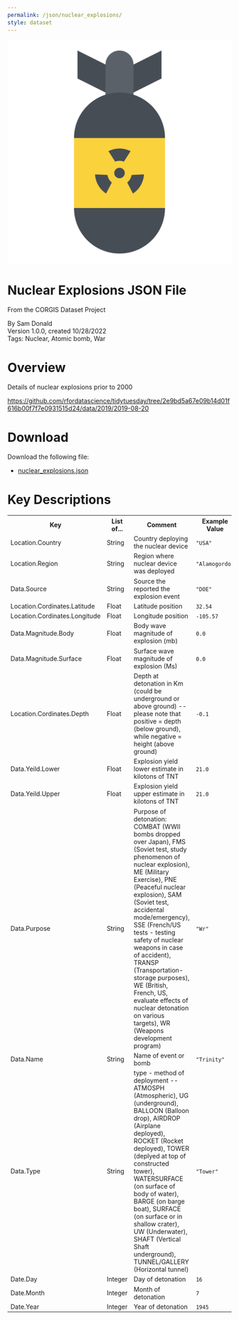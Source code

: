 ```yaml
---
permalink: /json/nuclear_explosions/
style: dataset
---
```


<img class="img-thumbnail float-right"
     src="/images/datasets/nuclear-explosion-icon.png"
     alt="nuclear explosions icon"
     role="presentation">

# Nuclear Explosions JSON File

<p class='lead'>From the CORGIS Dataset Project</p>

<span class='text-muted'>By Sam Donald</span><br>
<span class='text-muted'>Version 1.0.0, created 10/28/2022</span><br>
<span class='text-muted'>Tags: Nuclear, Atomic bomb, War</span>

# Overview

Details of nuclear explosions prior to 2000


<https://github.com/rfordatascience/tidytuesday/tree/2e9bd5a67e09b14d01f616b00f7f7e0931515d24/data/2019/2019-08-20>




# Download

Download the following file:

* <a href='../../datasets/json/nuclear_explosions/nuclear_explosions.json' download>nuclear_explosions.json <span class="fas fa-download"></span></a>

# Key Descriptions
    
<table class='table table-condensed table-striped table-bordered table-hover'>
<tr>
    <th class=''>Key</th>
    <th class=''>List of...</th>
    <th class=''>Comment</th>
    <th class=''>Example Value</th>
</tr>

<tr>
    <td>Location.Country</td>
    <td>String</td> 
    <td>Country deploying the nuclear device</td>
    <td><code>"USA"</code></td>
</tr>

<tr>
    <td>Location.Region</td>
    <td>String</td> 
    <td>Region where nuclear device was deployed</td>
    <td><code>"Alamogordo"</code></td>
</tr>

<tr>
    <td>Data.Source</td>
    <td>String</td> 
    <td>Source the reported the explosion event</td>
    <td><code>"DOE"</code></td>
</tr>

<tr>
    <td>Location.Cordinates.Latitude</td>
    <td>Float</td> 
    <td>Latitude position</td>
    <td><code>32.54</code></td>
</tr>

<tr>
    <td>Location.Cordinates.Longitude</td>
    <td>Float</td> 
    <td>Longitude position</td>
    <td><code>-105.57</code></td>
</tr>

<tr>
    <td>Data.Magnitude.Body</td>
    <td>Float</td> 
    <td>Body wave magnitude of explosion (mb)</td>
    <td><code>0.0</code></td>
</tr>

<tr>
    <td>Data.Magnitude.Surface</td>
    <td>Float</td> 
    <td>Surface wave magnitude of explosion (Ms)</td>
    <td><code>0.0</code></td>
</tr>

<tr>
    <td>Location.Cordinates.Depth</td>
    <td>Float</td> 
    <td>	Depth at detonation in Km (could be underground or above ground) -- please note that positive = depth (below ground), while negative = height (above ground)</td>
    <td><code>-0.1</code></td>
</tr>

<tr>
    <td>Data.Yeild.Lower</td>
    <td>Float</td> 
    <td>Explosion yield lower estimate in kilotons of TNT</td>
    <td><code>21.0</code></td>
</tr>

<tr>
    <td>Data.Yeild.Upper</td>
    <td>Float</td> 
    <td>Explosion yield upper estimate in kilotons of TNT</td>
    <td><code>21.0</code></td>
</tr>

<tr>
    <td>Data.Purpose</td>
    <td>String</td> 
    <td>Purpose of detonation: COMBAT (WWII bombs dropped over Japan), FMS (Soviet test, study phenomenon of nuclear explosion), ME (Military Exercise), PNE (Peaceful nuclear explosion), SAM (Soviet test, accidental mode/emergency), SSE (French/US tests - testing safety of nuclear weapons in case of accident), TRANSP (Transportation-storage purposes), WE (British, French, US, evaluate effects of nuclear detonation on various targets), WR (Weapons development program)</td>
    <td><code>"Wr"</code></td>
</tr>

<tr>
    <td>Data.Name</td>
    <td>String</td> 
    <td>Name of event or bomb</td>
    <td><code>"Trinity"</code></td>
</tr>

<tr>
    <td>Data.Type</td>
    <td>String</td> 
    <td>type - method of deployment -- ATMOSPH (Atmospheric), UG (underground), BALLOON (Balloon drop), AIRDROP (Airplane deployed), ROCKET (Rocket deployed), TOWER (deplyed at top of constructed tower), WATERSURFACE (on surface of body of water), BARGE (on barge boat), SURFACE (on surface or in shallow crater), UW (Underwater), SHAFT (Vertical Shaft underground), TUNNEL/GALLERY (Horizontal tunnel)</td>
    <td><code>"Tower"</code></td>
</tr>

<tr>
    <td>Date.Day</td>
    <td>Integer</td> 
    <td>Day of detonation</td>
    <td><code>16</code></td>
</tr>

<tr>
    <td>Date.Month</td>
    <td>Integer</td> 
    <td>Month of detonation</td>
    <td><code>7</code></td>
</tr>

<tr>
    <td>Date.Year</td>
    <td>Integer</td> 
    <td>Year of detonation</td>
    <td><code>1945</code></td>
</tr>

</table>